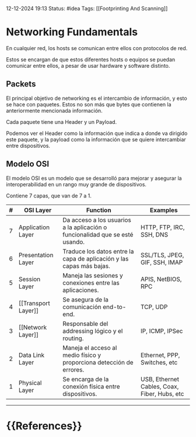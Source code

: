 12-12-2024 19:13
Status: #idea
Tags: [[Footprinting And Scanning]]

# Networking Fundamentals

En cualquier red, los hosts se comunican entre ellos con protocolos de red.

Estos se encargan de que estos diferentes hosts o equipos se puedan comunicar entre ellos, a pesar de usar hardware y software distinto.

## Packets

El principal objetivo de networking es el intercambio de información, y esto se hace con paquetes. Estos no son más que bytes que contienen la anteriormente mencionada información.

Cada paquete tiene una Header y un Payload.

Podemos ver el Header como la información que indica a donde va dirigido este paquete, y la payload como la información que se quiere intercambiar entre dispositivos.

## Modelo OSI

El modelo OSI es un modelo que se desarrolló para mejorar y asegurar la interoperabilidad en un rango muy grande de dispositivos.

Contiene 7 capas, que van de 7 a 1.

| #   | OSI Layer           | Function                                                                     | Examples                                     |
| --- | ------------------- | ---------------------------------------------------------------------------- | -------------------------------------------- |
| 7   | Application Layer   | Da acceso a los usuarios a la aplicación o funcionalidad que se esté usando. | HTTP, FTP, IRC, SSH, DNS                     |
| 6   | Presentation Layer  | Traduce los datos entre la capa de aplicación y las capas más bajas.         | SSL/TLS, JPEG, GIF, SSH, IMAP                |
| 5   | Session Layer       | Maneja las sesiones y conexiones entre las aplicaciones.                     | APIS, NetBIOS, RPC                           |
| 4   | [[Transport Layer]] | Se asegura de la comunicación end-to-end.                                    | TCP, UDP                                     |
| 3   | [[Network Layer]]   | Responsable del addressing lógico y el routing.                              | IP, ICMP, IPSec                              |
| 2   | Data Link Layer     | Maneja el acceso al medio físico y proporciona detección de errores.         | Ethernet, PPP, Switches, etc                 |
| 1   | Physical Layer      | Se encarga de la conexión física entre dispositivos.                         | USB, Ethernet Cables, Coax, Fiber, Hubs, etc |






---
# {{References}}